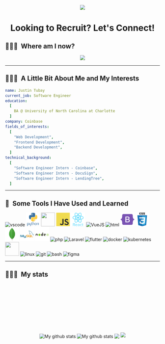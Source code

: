 <p align="center">
  <img src="https://capsule-render.vercel.app/api?type=waving&color=gradient&text=Welcome.&height=100&section=header"/>
</p>

<h1 align="center">
  Looking to Recruit? Let's Connect! 
</h1>

<p align="center">

</p>

<h2> 👨🏻‍💻 &nbsp;Where am I now?</h2>

<p align="center">
  <img src="https://images.ctfassets.net/c5bd0wqjc7v0/5vP0YU5agB4TKDTzAznEMh/8ce49978af713db592d30225e84d8811/1_9LSh5QR4eSK2j5og_WzwvA.gif">
</p>

---

<h2> 👨🏻‍💻 &nbsp;A Little Bit About Me and My Interests</h2>

```yaml
name: Justin Tubay
current_job: Software Engineer
education:
  [
    BA @ University of North Carolina at Charlotte
  ]
company: Coinbase
fields_of_interests:
  [
    "Web Development",
    "Frontend Development",
    "Backend Development",
  ]
technical_background:
  [
    "Software Engineer Intern - Coinbase",
    "Software Engineer Intern - DocuSign",
    "Software Engineer Intern - LendingTree",
  ]
 ```
  
---  
  
<h2> 🚀 &nbsp;Some Tools I Have Used and Learned</h2>
<p align="left">
<img src="https://cdn.jsdelivr.net/gh/devicons/devicon/icons/vscode/vscode-original.svg" alt="vscode" width="45" height="45"/>
<img src="https://raw.githubusercontent.com/devicons/devicon/master/icons/python/python-original-wordmark.svg" alt="python" width="45" height="45" />
<img src="https://cdn.jsdelivr.net/gh/devicons/devicon/icons/cplusplus/cplusplus-original.svg" width="45" height="45"/>
<img src="https://raw.githubusercontent.com/devicons/devicon/master/icons/javascript/javascript-original.svg" alt="javascript" width="45" height="45" />
<img src="https://raw.githubusercontent.com/devicons/devicon/master/icons/react/react-original-wordmark.svg" alt="react" width="45" height="45" />
<img src="https://cdn.jsdelivr.net/gh/devicons/devicon/icons/vuejs/vuejs-original-wordmark.svg" alt="VueJS" width="45" height="45"/>
<img src="https://cdn.jsdelivr.net/gh/devicons/devicon/icons/html5/html5-original.svg" alt="html" width="45" height="45"/>
<img src="https://raw.githubusercontent.com/devicons/devicon/master/icons/bootstrap/bootstrap-plain.svg" alt="bootstrap" width="45" height="45" />
<img src="https://raw.githubusercontent.com/devicons/devicon/master/icons/css3/css3-original-wordmark.svg" alt="css3" width="45" height="45" />
<img src="https://raw.githubusercontent.com/devicons/devicon/master/icons/mongodb/mongodb-original.svg" alt="mongodb" width="45" height="45" />
<img src="https://raw.githubusercontent.com/devicons/devicon/master/icons/mysql/mysql-original-wordmark.svg" alt="mysql" width="45" height="45" />
<img src="https://raw.githubusercontent.com/devicons/devicon/master/icons/nodejs/nodejs-original-wordmark.svg" alt="nodejs" width="45" height="45" />
<img src="https://cdn.jsdelivr.net/gh/devicons/devicon/icons/php/php-original.svg" alt="php" width="45" height="45"/>
<img src="https://cdn.jsdelivr.net/gh/devicons/devicon/icons/laravel/laravel-plain-wordmark.svg" alt="Laravel" width="45" height="45"/>
<img src="https://cdn.jsdelivr.net/gh/devicons/devicon/icons/flutter/flutter-original.svg" alt="flutter" width="45" height="45"/>
<img src="https://cdn.jsdelivr.net/gh/devicons/devicon/icons/docker/docker-original.svg" alt="docker" width="45" height="45"/>
<img src="https://cdn.jsdelivr.net/gh/devicons/devicon/icons/kubernetes/kubernetes-plain.svg" alt="kubernetes" width="45" height="45"/>
<img src="https://cdn.jsdelivr.net/gh/devicons/devicon/icons/amazonwebservices/amazonwebservices-plain-wordmark.svg" width="45" height="45"/>
<img src="https://cdn.jsdelivr.net/gh/devicons/devicon/icons/linux/linux-original.svg" alt="linux" width="45" height="45"/>       
<img src="https://cdn.jsdelivr.net/gh/devicons/devicon/icons/git/git-original.svg" alt="git" width="45" height="45"/>
<img src="https://cdn.jsdelivr.net/gh/devicons/devicon/icons/bash/bash-original.svg" alt="bash" width="45" height="45"/>
<img src="https://cdn.jsdelivr.net/gh/devicons/devicon/icons/figma/figma-original.svg" alt="figma" width="45" height="45"/>   
</p>

---
<h2> 👨🏻‍💻 &nbsp;My stats</h2>

<p align="center">
  <img align="center" src="https://github-readme-streak-stats.herokuapp.com?user=Clubin1&theme=vue-dark&hide_border=true&date_format=M%20j%5B%2C%20Y%5D" alt="My github stats" />

<img align="center" src="https://github-readme-stats.vercel.app/api?username=Clubin1&show_icons=true&include_all_commits=true&theme=cobalt&hide_border=true" alt="My github stats" /> 

<img align="center" src="https://github-readme-stats.vercel.app/api/top-langs/?username=Clubin1&layout=compact&theme=cobalt&hide_border=true" />
  
  <img style="padding-top: 10rem" src="https://capsule-render.vercel.app/api?type=waving&color=gradient&height=100&section=footer"/>
</p>
